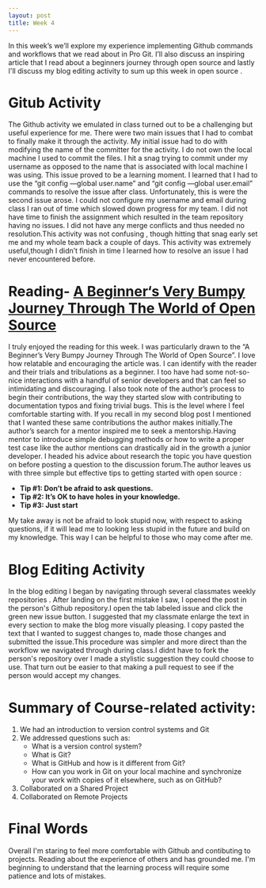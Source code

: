```yaml
---
layout: post
title: Week 4
---
```




In this week’s we’ll explore my experience implementing Github commands and workflows that we read about in Pro Git. I’ll 
also discuss an inspiring article that I read about a beginners journey through open source  and lastly I'll discuss my blog editing activity to sum up this week in open source .  

# Gitub Activity

The Github activity we emulated in class turned out to be a challenging  but useful experience for me. There were two main 
issues that  I had to combat to finally make it through the activity.  My initial issue had to do with modifying the name of 
the committer for the activity. I do not own the local machine I used to commit the files. I hit a snag trying to commit under 
my username as opposed to the name that is associated with local machine I was using. This issue  proved to be a learning 
moment. I learned that I  had to use the “git  config —global user.name”  and “git  config —global user.email”  commands to 
resolve the issue after class. Unfortunately, this is were the second issue arose. I could not configure my username and email 
during class I ran out of time which slowed down progress for my team.  I did not have time to  finish the assignment which 
resulted in the team repository having no issues. I did not have any merge conflicts and thus needed no resolution.This 
activity was not confusing , though hitting that snag early set me and my whole team back a couple of days. This activity was 
extremely useful,though I didn’t finish in time  I learned how to resolve an issue I  had never encountered before.


# Reading- **[A Beginner‘s Very Bumpy Journey Through The World of Open Source](https://www.freecodecamp.org/news/a-beginners-very-bumpy-journey-through-the-world-of-open-source-4d108d540b39/)**

 I truly enjoyed the reading for this week. I was particularly drawn to the “A Beginner’s Very Bumpy Journey Through The World 
 of Open Source”. I love how relatable and encouraging the article was. I can identify with the reader and their trials and 
 tribulations as a beginner. I too have had some not-so-nice interactions with a handful of senior developers and that can 
 feel so intimidating and discouraging.   I also took note of the author’s  process to begin their  contributions, the way 
 they started slow with contributing to documentation typos and fixing trivial bugs. This is the level where I feel 
 comfortable  starting with. If you recall in my second blog post I mentioned that I wanted  these same contributions the 
 author makes initially.The author’s search for a mentor inspired me to seek a mentorship.Having  mentor  to  introduce simple 
 debugging methods or how to write a proper test case like the author mentions can drastically aid in the growth a junior 
 developer. I headed his advice about research the topic you have question on before posting a question to the discussion 
 forum.The author leaves us with three simple but effective tips to getting started with open source :
 
   - **Tip #1: Don’t be afraid to ask questions.**
   - **Tip #2: It’s OK to have holes in your knowledge.**
   - **Tip #3: Just start**

My take away is not be afraid to look stupid now, with respect to asking questions,  if it will lead me to looking less stupid in the future and build on my knowledge. This way I can be helpful  to those who may come after me. 

# Blog Editing Activity
In the blog editing I began by navigating through several classmates weekly repositories . After landing on the first mistake
I saw,  I opened the post in the person's Github repository.I open the tab labeled issue and click the green new issue button.
I suggested that my classmate enlarge the text in every section  to make the blog more visually pleasing. I copy pasted the text that I  wanted to suggest changes to, made those changes and submitted the issue.This procedure was simpler and  more direct than the workflow we navigated through during class.I didnt have to fork the person's repository over I made a stylistic suggestion they could choose to use. That turn out be easier to that making a pull request to see if the person would accept my changes.

# Summary of Course-related activity:
1. We had an introduction to version control systems and Git
2. We addressed  questions such as: 
      - What is a version control system?
      - What is Git?
      - What is GitHub and how is it different from Git?
      - How can you work in Git on your local machine and synchronize your work with copies of it elsewhere, such as on         GitHub?
3. Collaborated on a Shared Project 
4. Collaborated on Remote Projects

# Final Words
Overall I'm staring to feel more comfortable with Github and contibuting to projects. Reading about the experience of others and has grounded me. I'm beginning to understand that the learning process will require some patience and lots of mistakes. 









